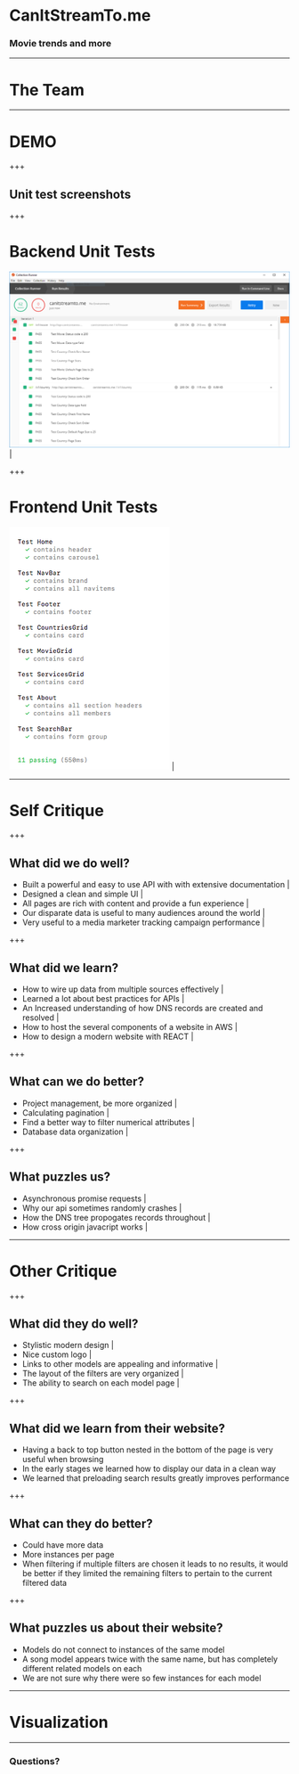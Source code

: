 # CanItStreamTo.me

### Movie trends and more

---

# The Team

---

# DEMO

+++

## Unit test screenshots

+++

# Backend Unit Tests

![GitHub Logo](/screenshots/postman_ss.PNG) |

+++

# Frontend Unit Tests

![GitHub Logo](/screenshots/frontend_test.png) |

---

# Self Critique

+++

## What did we do well?

- Built a powerful and easy to use API with with extensive documentation |
- Designed a clean and simple UI |
- All pages are rich with content and provide a fun experience |
- Our disparate data is useful to many audiences around the world |
- Very useful to a media marketer tracking campaign performance |

+++

## What did we learn?

- How to wire up data from multiple sources effectively |
- Learned a lot about best practices for APIs |
- An Increased understanding of how DNS records are created and resolved |
- How to host the several components of a website in AWS |
- How to design a modern website with REACT |


+++

## What can we do better?

- Project management, be more organized |
- Calculating pagination |
- Find a better way to filter numerical attributes |
- Database data organization |

+++

## What puzzles us?

- Asynchronous promise requests |
- Why our api sometimes randomly crashes |
- How the DNS tree propogates records throughout |
- How cross origin javacript works | 

---

# Other Critique

+++

## What did they do well?

- Stylistic modern design |
- Nice custom logo |
- Links to other models are appealing and informative |
- The layout of the filters are very organized |
- The ability to search on each model page |

+++

## What did we learn from their website?
- Having a back to top button nested in the bottom of the page is very useful when browsing
- In the early stages we learned how to display our data in a clean way
- We learned that preloading search results greatly improves performance

+++

## What can they do better?
- Could have more data
- More instances per page
- When filtering if multiple filters are chosen it leads to no results, it would be better if they limited the remaining filters to pertain to the current filtered data

+++

## What puzzles us about their website?
- Models do not connect to instances of the same model
- A song model appears twice with the same name, but has completely different related models on each
- We are not sure why there were so few instances for each model

---

# Visualization

---

### Questions?

